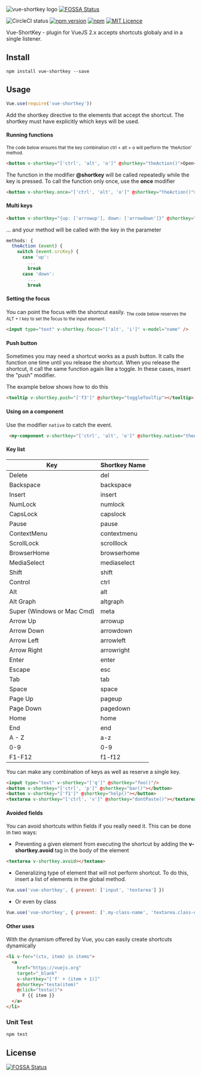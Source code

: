 ![vue-shortkey logo](https://github.com/iFgR/vue-shortkey/blob/master/logo/shortkey.png?raw=true)
[![FOSSA Status](https://app.fossa.io/api/projects/git%2Bgithub.com%2FiFgR%2Fvue-shortkey.svg?type=shield)](https://app.fossa.io/projects/git%2Bgithub.com%2FiFgR%2Fvue-shortkey?ref=badge_shield)

![CircleCI status](https://circleci.com/gh/iFgR/vue-shortkey.svg?style=shield&circle-token=:circle-token)
[![npm version](https://badge.fury.io/js/vue-shortkey.svg)](https://badge.fury.io/js/vue-shortkey)
[![npm](https://img.shields.io/npm/dt/vue-shortkey.svg)](https://www.npmjs.com/package/vue-shortkey)
[![MIT Licence](https://badges.frapsoft.com/os/mit/mit.svg?v=103)](https://opensource.org/licenses/mit-license.php)

Vue-ShortKey - plugin for VueJS 2.x accepts shortcuts globaly and in a single listener.

## Install
```
npm install vue-shortkey --save
```

## Usage
```javascript
Vue.use(require('vue-shortkey'))
```
Add the shortkey directive to the elements that accept the shortcut.
The shortkey must have explicitly which keys will be used.

#### Running functions
<sub>The code below ensures that the key combination ctrl + alt + o will perform the 'theAction' method.</sub>

```html
<button v-shortkey="['ctrl', 'alt', 'o']" @shortkey="theAction()">Open</button>
```
The function in the modifier __@shortkey__ will be called repeatedly while the key is pressed. To call the function only once, use the __once__ modifier
```html
<button v-shortkey.once="['ctrl', 'alt', 'o']" @shortkey="theAction()">Open</button>
```


#### Multi keys
```html
<button v-shortkey="{up: ['arrowup'], down: ['arrowdown']}" @shortkey="theAction">Joystick</button>
```
... and your method will be called with the key in the  parameter
```javascript
methods: {
  theAction (event) {
    switch (event.srcKey) {
      case 'up':
        ...
        break
      case 'down':
        ...
        break
```

#### Setting the focus
You can point the focus with the shortcut easily.
<sub>The code below reserves the ALT + I key to set the focus to the input element.</sub>
```html
<input type="text" v-shortkey.focus="['alt', 'i']" v-model="name" />
```

#### Push button
Sometimes you may need a shortcut works as a push button. It calls the function one time until you release the shortcut. When you release the shortcut, it call the same function again like a toggle. In these cases, insert the "push" modifier.

The example below shows how to do this
```html
<tooltip v-shortkey.push="['f3']" @shortkey="toggleToolTip"></tooltip>
```

#### Using on a component
Use the modifier `native` to catch the event.
```html
 <my-component v-shortkey="['ctrl', 'alt', 'o']" @shortkey.native="theAction()"></my-component>
```

#### Key list
| Key                        | Shortkey Name |
|----------------------------|---------------|
| Delete                     | del           |
| Backspace                  | backspace     |
| Insert                     | insert        |
| NumLock                    | numlock       |
| CapsLock                   | capslock      |
| Pause                      | pause         |
| ContextMenu                | contextmenu   |
| ScrollLock                 | scrolllock    |
| BrowserHome                | browserhome   |
| MediaSelect                | mediaselect   |
| Shift                      | shift         |
| Control                    | ctrl          |
| Alt                        | alt           |
| Alt Graph                  | altgraph      |
| Super (Windows or Mac Cmd) | meta          |
| Arrow Up                   | arrowup       |
| Arrow Down                 | arrowdown     |
| Arrow Left                 | arrowleft     |
| Arrow Right                | arrowright    |
| Enter                      | enter         |
| Escape                     | esc           |
| Tab                        | tab           |
| Space                      | space         |
| Page Up                    | pageup        |
| Page Down                  | pagedown      |
| Home                       | home          |
| End                        | end           |
| A - Z                      | a-z           |
| 0-9                        | 0-9           |
| F1-F12                     | f1-f12        |

You can make any combination of keys as well as reserve a single key.
```html
<input type="text" v-shortkey="['q']" @shortkey="foo()"/>
<button v-shortkey="['ctrl', 'p']" @shortkey="bar()"></button>
<button v-shortkey="['f1']" @shortkey="help()"></button>
<textarea v-shortkey="['ctrl', 'v']" @shortkey="dontPaste()"></textarea>
```

#### Avoided fields
You can avoid shortcuts within fields if you really need it. This can be done in two ways:
* Preventing a given element from executing the shortcut by adding the **v-shortkey.avoid** tag in the body of the element
```html
<textarea v-shortkey.avoid></textaea>
```
* Generalizing type of element that will not perform shortcut. To do this, insert a list of elements in the global method.

```javascript
Vue.use('vue-shortkey', { prevent: ['input', 'textarea'] })
```

* Or even by class
```javascript
Vue.use('vue-shortkey', { prevent: ['.my-class-name', 'textarea.class-of-textarea'] })
```

#### Other uses
With the dynamism offered by Vue, you can easily create shortcuts dynamically
```html
<li v-for="(ctx, item) in items">
  <a
    href="https://vuejs.org"
    target="_blank"
    v-shortkey="['f' + (item + 1)]"
    @shortkey="testa(item)"
    @click="testa()">
      F {{ item }}
  </a>
</li>
```

### Unit Test
```
npm test
```


## License
[![FOSSA Status](https://app.fossa.io/api/projects/git%2Bgithub.com%2FiFgR%2Fvue-shortkey.svg?type=large)](https://app.fossa.io/projects/git%2Bgithub.com%2FiFgR%2Fvue-shortkey?ref=badge_large)